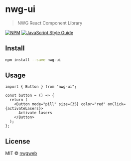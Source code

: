 # nwg-ui

> NWG React Component Library

[![NPM](https://img.shields.io/npm/v/nwg-ui.svg)](https://www.npmjs.com/package/nwg-ui) [![JavaScript Style Guide](https://img.shields.io/badge/code_style-standard-brightgreen.svg)](https://standardjs.com)

## Install

```bash
npm install --save nwg-ui
```

## Usage

```tsx
import { Button } from "nwg-ui";

const button = () => {
  return (
    <Button mode="pill" size={35} color="red" onClick={activateLasers}>
      Activate lasers
    </Button>
  );
};
```

## License

MIT © [nwgweb](https://github.com/nwgweb)
